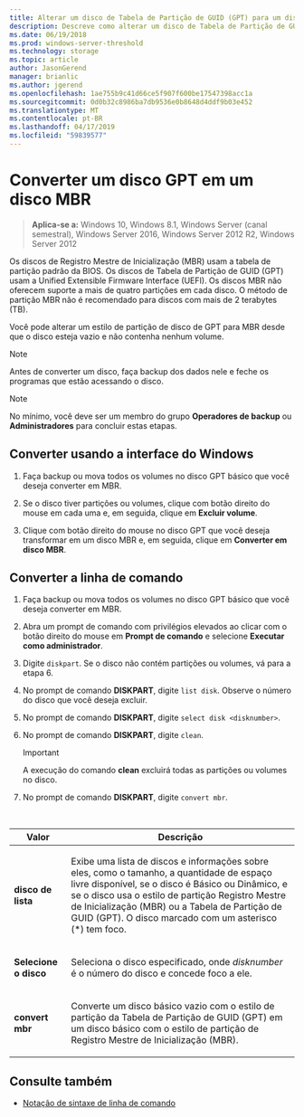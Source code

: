 ```yaml
---
title: Alterar um disco de Tabela de Partição de GUID (GPT) para um disco de Registro Mestre de Inicialização (MBR)
description: Descreve como alterar um disco de Tabela de Partição de GUID (GPT) para um disco de estilo de partição de Registro Mestre de Inicialização (MBR).
ms.date: 06/19/2018
ms.prod: windows-server-threshold
ms.technology: storage
ms.topic: article
author: JasonGerend
manager: brianlic
ms.author: jgerend
ms.openlocfilehash: 1ae755b9c41d66ce5f907f600be17547398acc1a
ms.sourcegitcommit: 0d0b32c8986ba7db9536e0b8648d4ddf9b03e452
ms.translationtype: MT
ms.contentlocale: pt-BR
ms.lasthandoff: 04/17/2019
ms.locfileid: "59839577"
---
```

# <a name="convert-a-gpt-disk-into-an-mbr-disk"></a>Converter um disco GPT em um disco MBR

> **Aplica-se a:** Windows 10, Windows 8.1, Windows Server (canal semestral), Windows Server 2016, Windows Server 2012 R2, Windows Server 2012

Os discos de Registro Mestre de Inicialização (MBR) usam a tabela de partição padrão da BIOS. Os discos de Tabela de Partição de GUID (GPT) usam a Unified Extensible Firmware Interface (UEFI). Os discos MBR não oferecem suporte a mais de quatro partições em cada disco. O método de partição MBR não é recomendado para discos com mais de 2 terabytes (TB).

Você pode alterar um estilo de partição de disco de GPT para MBR desde que o disco esteja vazio e não contenha nenhum volume.

> [!NOTE]
> Antes de converter um disco, faça backup dos dados nele e feche os programas que estão acessando o disco.

> [!NOTE]
> No mínimo, você deve ser um membro do grupo **Operadores de backup** ou **Administradores** para concluir estas etapas.

<a id="BKMK_WINUI"></a>

## <a name="converting-using-the-windows-interface"></a>Converter usando a interface do Windows

1.  Faça backup ou mova todos os volumes no disco GPT básico que você deseja converter em MBR.

2.  Se o disco tiver partições ou volumes, clique com botão direito do mouse em cada uma e, em seguida, clique em **Excluir volume**.

3.  Clique com botão direito do mouse no disco GPT que você deseja transformar em um disco MBR e, em seguida, clique em **Converter em disco MBR**.

<a id="BKMK_CMD"></a>

## <a name="converting-using-a-command-line"></a>Converter a linha de comando

1.  Faça backup ou mova todos os volumes no disco GPT básico que você deseja converter em MBR.

2.  Abra um prompt de comando com privilégios elevados ao clicar com o botão direito do mouse em **Prompt de comando** e selecione **Executar como administrador**.

3. Digite `diskpart`. Se o disco não contém partições ou volumes, vá para a etapa 6.

4.  No prompt de comando **DISKPART**, digite `list disk`. Observe o número do disco que você deseja excluir.

5.  No prompt de comando **DISKPART**, digite `select disk <disknumber>`.

6.  No prompt de comando **DISKPART**, digite `clean`.

    > [!IMPORTANT]
    > A execução do comando **clean** excluirá todas as partições ou volumes no disco.

7.  No prompt de comando **DISKPART**, digite `convert mbr`.

<br />

| Valor | Descrição |
| --- | --- |
| <p>**disco de lista**</p> | <p>Exibe uma lista de discos e informações sobre eles, como o tamanho, a quantidade de espaço livre disponível, se o disco é Básico ou Dinâmico, e se o disco usa o estilo de partição Registro Mestre de Inicialização (MBR) ou a Tabela de Partição de GUID (GPT). O disco marcado com um asterisco (*) tem foco.</p> |
| <p>**Selecione o disco**</p> | <p>Seleciona o disco especificado, onde <em>disknumber</em> é o número do disco e concede foco a ele.</p> | <p>**clean**</p> | <p>Remove todas as partições ou volumes do disco com foco.</p> |
| <p>**convert mbr**</p> | <p>Converte um disco básico vazio com o estilo de partição da Tabela de Partição de GUID (GPT) em um disco básico com o estilo de partição de Registro Mestre de Inicialização (MBR).</p>

## <a name="see-also"></a>Consulte também

-   [Notação de sintaxe de linha de comando](https://technet.microsoft.com/library/cc742449(v=ws.11).aspx)


